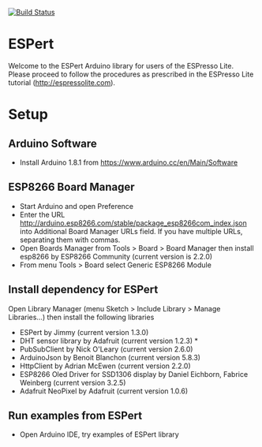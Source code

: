 [![Build Status](https://travis-ci.org/JimmySoftware/ESPert.svg?branch=master)](https://travis-ci.org/JimmySoftware/ESPert)

# ESPert
Welcome to the ESPert Arduino library for users of the ESPresso Lite.
Please proceed to follow the procedures as prescribed in the ESPresso Lite tutorial (http://espressolite.com).

# Setup
## Arduino Software
- Install Arduino 1.8.1 from https://www.arduino.cc/en/Main/Software

## ESP8266 Board Manager
- Start Arduino and open Preference
- Enter the URL http://arduino.esp8266.com/stable/package_esp8266com_index.json into Additional Board Manager URLs field. If you have multiple URLs, separating them with commas.
- Open Boards Manager from Tools > Board > Board Manager then install esp8266 by ESP8266 Community (current version is 2.2.0)
- From menu Tools > Board select Generic ESP8266 Module

## Install dependency for ESPert
Open Library Manager (menu Sketch > Include Library > Manage Libraries…) then install the following libraries
- ESPert by Jimmy (current version 1.3.0)
- DHT sensor library by Adafruit (current version 1.2.3) *
- PubSubClient by Nick O'Leary (current version 2.6.0)
- ArduinoJson by Benoit Blanchon (current version 5.8.3) 
- HttpClient by Adrian McEwen (current version 2.2.0)
- ESP8266 Oled Driver for SSD1306 display by Daniel Eichborn, Fabrice Weinberg (current version 3.2.5) 
- Adafruit NeoPixel by Adafruit (current version 1.0.6) 

## Run examples from ESPert
- Open Arduino IDE, try examples of ESPert library

